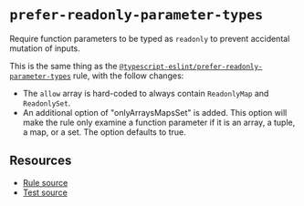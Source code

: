# `prefer-readonly-parameter-types`

Require function parameters to be typed as `readonly` to prevent accidental mutation of inputs.

This is the same thing as the [`@typescript-eslint/prefer-readonly-parameter-types`](https://typescript-eslint.io/rules/prefer-readonly-parameter-types/) rule, with the follow changes:

- The `allow` array is hard-coded to always contain `ReadonlyMap` and `ReadonlySet`.
- An additional option of "onlyArraysMapsSet" is added. This option will make the rule only examine a function parameter if it is an array, a tuple, a map, or a set. The option defaults to true.

## Resources

- [Rule source](../../src/rules/prefer-readonly-parameter-types.ts)
- [Test source](../../tests/rules/prefer-readonly-parameter-types.test.ts)
